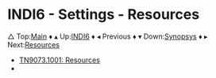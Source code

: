 # INDI6 - Settings - Resources

&bigtriangleup; Top:[Main](../root/Main.md) &diamondsuit; &blacktriangle; Up:[INDI6](../INDI6.md) &diamondsuit; &blacktriangleleft; Previous &diamondsuit; &blacktriangledown; Down:[Synopsys](./TN9073.0001-Synopsys.md) &diamondsuit; &blacktriangleright; Next:[Resources](../1000/Resources.md) 



* [TN9073.1001: Resources](./TN9073.1001-Resources.md)
* 

